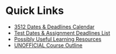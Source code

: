 # Quick Links

- [3512 Dates & Deadlines Calendar](https://docs.google.com/spreadsheets/d/19JryYaFt5C6VlA9PvLt-6rDAR5XmhIZm/edit?usp=sharing&ouid=115479620004693206268&rtpof=true&sd=true)
- [Test Dates & Assignment Deadlines List](https://github.com/MRU-CSIS-3512-202201-001/shared-course-material/blob/main/dates-and-deadlines.md)
- [Possibly Useful Learning Resources](https://github.com/MRU-CSIS-3512-202201-001/shared-course-material/blob/main/learning-resource-list.md)
- [UNOFFICIAL Course Outline](https://github.com/MRU-CSIS-3512-202201-001/shared-course-material/blob/main/README.md)